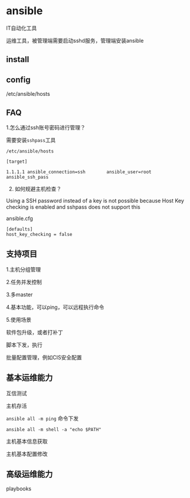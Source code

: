 # ansible

IT自动化工具


运维工具，被管理端需要启动sshd服务，管理端安装ansible


## install

## config
/etc/ansible/hosts

## FAQ
1.怎么通过ssh账号密码进行管理？

需要安装`sshpass`工具

`/etc/ansible/hosts`

```
[target]

1.1.1.1 ansible_connection=ssh        ansible_user=root ansible_ssh_pass
```
2. 如何规避主机检查？

Using a SSH password instead of a key is not possible because Host Key checking is enabled and sshpass does not support this

ansible.cfg
```
[defaults]
host_key_checking = false
```

## 支持项目

1.主机分组管理

2.任务并发控制

3.多master

4.基本功能，可以ping，可以远程执行命令

5.使用场景

软件包升级，或者打补丁

脚本下发，执行

批量配置管理，例如CIS安全配置


## 基本运维能力
互信测试

主机存活

`ansible all -m ping`
命令下发

`ansible all -m shell -a "echo $PATH"`

主机基本信息获取

主机基本配置修改

## 高级运维能力
playbooks

